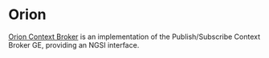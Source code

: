 # Orion

[Orion Context Broker](https://github.com/telefonicaid/fiware-orion) is an implementation of the Publish/Subscribe Context Broker GE, providing an NGSI interface. 
